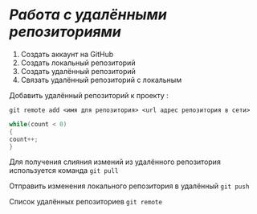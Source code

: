 # ***Работа с удалёнными репозиториями***

1. Создать аккаунт на GitHub
2. Создать локальный репозиторий
3. Создать удалённый репозиторий
4. Связать удалённый репозиторий с локальным

Добавить удалённый репозиторий к проекту :
```
git remote add <имя для репозитория> <url адрес репозитория в сети>
```
```C#
while(count < 0)
{
count++; 
} 
```
Для получения слияния измений из удалённого репозитория используется команда `git pull`

Отправить изменения локального репозитория в удалённый `git push`

Список удалённых репозиториев `git remote`
